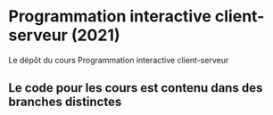 # Programmation interactive client-serveur (2021)
Le dépôt du cours Programmation interactive client-serveur

## Le code pour les cours est contenu dans des branches distinctes
